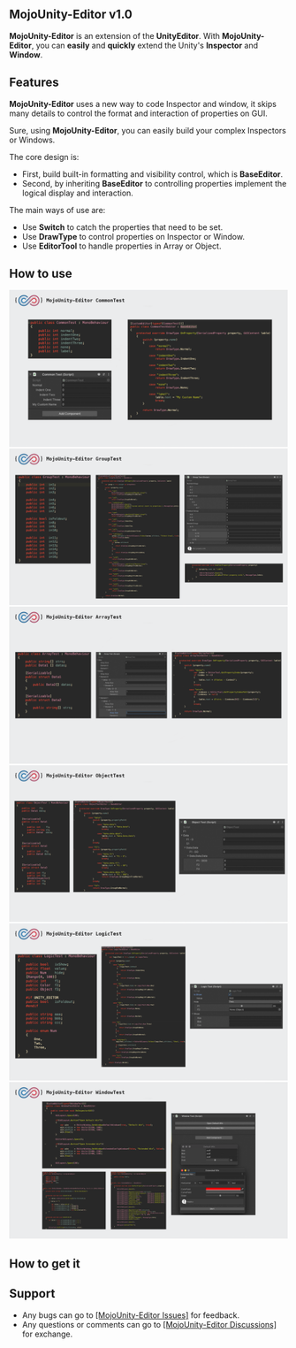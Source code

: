 ## MojoUnity-Editor v1.0

**MojoUnity-Editor** is an extension of the **UnityEditor**. With **MojoUnity-Editor**, you can **easily** and **quickly** extend the Unity's **Inspector** and **Window**.

## Features

**MojoUnity-Editor** uses a new way to code Inspector and window, it skips many details to control the format and interaction of properties on GUI.

Sure, using **MojoUnity-Editor**, you can easily build your complex Inspectors or Windows.

The core design is:
* First, build built-in formatting and visibility control, which is **BaseEditor**.
* Second, by inheriting **BaseEditor** to controlling properties implement the logical display and interaction.

The main ways of use are: 

* Use **Switch** to catch the properties that need to be set.
* Use **DrawType** to control properties on Inspector or Window.
* Use **EditorTool** to handle properties in Array or Object.

## How to use

![Common Test](/Images/MojoUnity-Editor/CommonTest.png "Common Test")
![Group Test](/Images/MojoUnity-Editor/GroupTest.png "Group Test")
![Array Test](/Images/MojoUnity-Editor/ArrayTest.png "Array Test")
![Object Test](/Images/MojoUnity-Editor/ObjectTest.png "Object Test")
![Logic Test](/Images/MojoUnity-Editor/LogicTest.png "Logic Test")
![Window Test](/Images/MojoUnity-Editor/WindowTest.png "Window Test")

## How to get it


## Support

* Any bugs can go to [[MojoUnity-Editor Issues]](https://github.com/scottcgi/MojoUnity-Plugins/labels/MojoUnity-Editor) for feedback.
* Any questions or comments can go to [[MojoUnity-Editor Discussions]](https://github.com/scottcgi/MojoUnity-Plugins/discussions/categories/mojounity-editor) for exchange.
